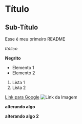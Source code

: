 # Título

## Sub-Título

Esse é meu primeiro README

*Itálico*

**Negrito**

- Elemento 1
- Elemento 2

1) Lista 1
2) Lista 2

[Link para Google](https://www.google.com)
![Link da Imagem](https://involves.com/wp-content/webp-express/webp-images/uploads/2024/01/Camada-2.png.webp)

**alterando algo**

**alterando algo 2**